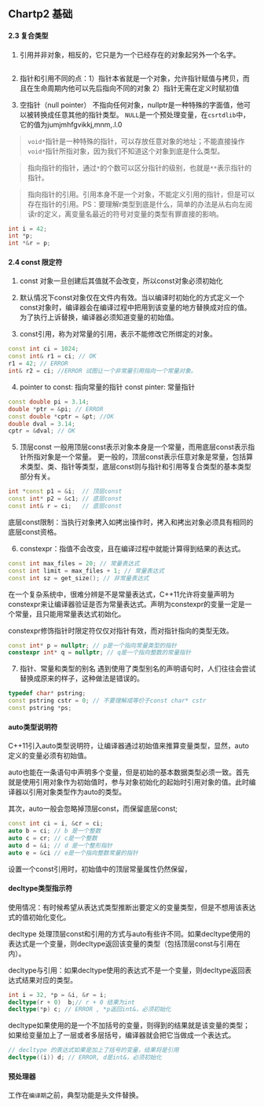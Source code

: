 ## Chartp2 基础
#### 2.3 复合类型
1. 引用并非对象，相反的，它只是为一个已经存在的对象起另外一个名字。
```c++ int &ref = 10; // ERROR
```
2. 指针和引用不同的点：1）指针本省就是一个对象，允许指针赋值与拷贝，而且在生命周期内他可以先后指向不同的对象 2）指针无需在定义时赋初值

3. 空指针（null pointer） 不指向任何对象，nullptr是一种特殊的字面值，他可以被转换成任意其他的指针类型。 `NULL`是一个预处理变量，在`csrtdlib`中，它的值为jumjmhfgvikkj,mnm,.l.0

>	`void*`指针是一种特殊的指针，可以存放任意对象的地址；不能直接操作`void*`指针所指对象，因为我们不知道这个对象到底是什么类型。

> 指向指针的指针，通过`*`的个数可以区分指针的级别，也就是`**`表示指针的指针。

> 指向指针的引用。引用本身不是一个对象，不能定义引用的指针，但是可以存在指针的引用。PS：要理解r类型到底是什么，简单的办法是从右向左阅读r的定义，离变量名最近的符号对变量的类型有罪直接的影响。
```c++
int i = 42;
int *p;
int *&r = p;
```


#### 2.4 const 限定符
1. const 对象一旦创建后其值就不会改变，所以const对象必须初始化

2. 默认情况下const对象仅在文件内有效。当以编译时初始化的方式定义一个const对象时，编译器会在编译过程中把用到该变量的地方替换成对应的值。为了执行上诉替换，编译器必须知道变量的初始值。

3. const引用，称为对常量的引用，表示不能修改它所绑定的对象。
```c++
const int ci = 1024;
const int& r1 = ci; // OK
r1 = 42; // ERROR
int& r2 = ci; //ERROR 试图让一个非常量引用指向一个常量对象。

```

4. pointer to const: 指向常量的指针
	 const pinter: 常量指针

```c++
const double pi = 3.14;
double *ptr = &pi; // ERROR
const double *cptr = &pt; //OK
double dval = 3.14;
cptr = &dval; // OK
```
5. 顶层const 
一般用顶层const表示对象本身是一个常量，而用底层const表示指针所指对象是一个常量。
更一般的，顶层const表示任意对象是常量，包括算术类型、类、指针等类型，底层const则与指针和引用等复合类型的基本类型部分有关。
```c++
int *const p1 = &i;  // 顶层const
const int* p2 = &c1; // 底层const
const int& r = ci;   // 底层const
```
底层const限制：当执行对象拷入如拷出操作时，拷入和拷出对象必须具有相同的底层const资格。

6. constexpr：指值不会改变，且在编译过程中就能计算得到结果的表达式。
```c++
const int max_files = 20; // 常量表达式
const int limit = max_files + 1; // 常量表达式
const int sz = get_size(); // 非常量表达式
```
在一个复杂系统中，很难分辨是不是常量表达式，C++11允许将变量声明为constexpr来让编译器验证是否为常量表达式。声明为constexpr的变量一定是一个常量，且只能用常量表达式初始化。

constexpr修饰指针时限定符仅仅对指针有效，而对指针指向的类型无效。
```c++
const int* p = nullptr; // p是一个指向常量类型的指针
constexpr int* q = nullptr; // q是一个指向整数的常量指针
```

7. 指针、常量和类型的别名
遇到使用了类型别名的声明语句时，人们往往会尝试替换成原来的样子，这种做法是错误的。
```c++
typedef char* pstring;
const pstring cstr = 0; // 不要理解成等价于const char* cstr
const pstring *ps;
```

#### auto类型说明符
C++11引入auto类型说明符，让编译器通过初始值来推算变量类型，显然，auto定义的变量必须有初始值。

auto也能在一条语句中声明多个变量，但是初始的基本数据类型必须一致。首先就是使用引用对象作为初始值时，参与对象初始化的起始时引用对象的值。此时编译器以引用对象类型作为auto的类型。

其次，auto一般会忽略掉顶层const，而保留底层const;
```c++
const int ci = i, &cr = ci;
auto b = ci; // b 是一个整数
auto c = cr; // c是一个整数
auto d = &i; // d 是一个整形指针
auto e = &ci // e是一个指向整数常量的指针
```
设置一个const引用时，初始值中的顶层常量属性仍然保留，

#### decltype类型指示符
使用情况：有时候希望从表达式类型推断出要定义的变量类型，但是不想用该表达式的值初始化变化。

decltype 处理顶层const和引用的方式与auto有些许不同。如果decltype使用的表达式是一个变量，则decltype返回该变量的类型（包括顶层const与引用在内）。

decltype与引用：如果decltype使用的表达式不是一个变量，则decltype返回表达式结果对应的类型。
```c++
int i = 32, *p = &i, &r = i;
decltype(r + 0)  b;// r + 0 结果为int
decltype(*p) c; // ERROR , *p返回int&，必须初始化
```
decltype如果使用的是一个不加括号的变量，则得到的结果就是该变量的类型；如果给变量加上了一层或者多层括号，编译器就会把它当做成一个表达式。
```c++
// decltype 的表达式如果是加上了括号的变量，结果将是引用
decltype((i)) d; // ERROR, d是int&，必须初始化
```

#### 预处理器
工作在`编译期`之前，典型功能是头文件替换。
